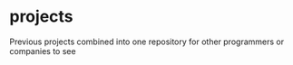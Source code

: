 # projects
Previous projects combined into one repository for other programmers or companies to see
